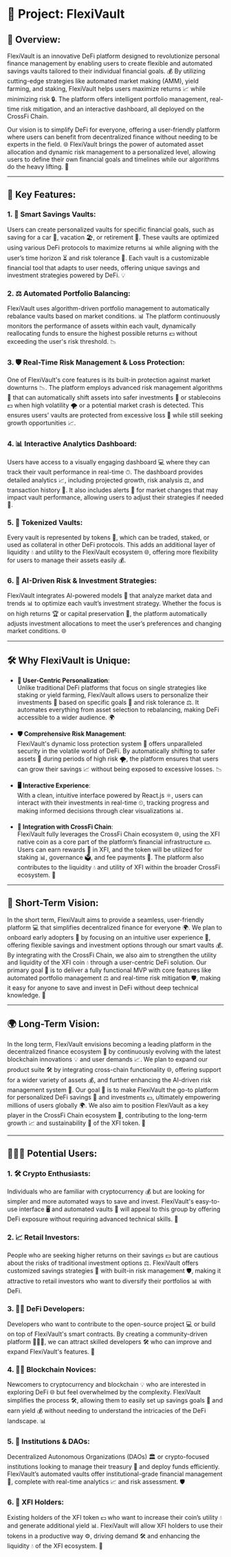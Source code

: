 # 🚀 Project: **FlexiVault**

## 📝 Overview:
FlexiVault is an innovative DeFi platform designed to revolutionize personal finance management by enabling users to create flexible and automated savings vaults tailored to their individual financial goals. 💰 By utilizing cutting-edge strategies like automated market making (AMM), yield farming, and staking, FlexiVault helps users maximize returns 📈 while minimizing risk 🔒. The platform offers intelligent portfolio management, real-time risk mitigation, and an interactive dashboard, all deployed on the CrossFi Chain.

Our vision is to simplify DeFi for everyone, offering a user-friendly platform where users can benefit from decentralized finance without needing to be experts in the field. 🌐 FlexiVault brings the power of automated asset allocation and dynamic risk management to a personalized level, allowing users to define their own financial goals and timelines while our algorithms do the heavy lifting. 🤖

---

## 🔑 Key Features:

### 1. **💼 Smart Savings Vaults**:
Users can create personalized vaults for specific financial goals, such as saving for a car 🚗, vacation 🏖, or retirement 🏡. These vaults are optimized using various DeFi protocols to maximize returns 📊 while aligning with the user’s time horizon ⏳ and risk tolerance 🎯. Each vault is a customizable financial tool that adapts to user needs, offering unique savings and investment strategies powered by DeFi. 💡

### 2. **⚖️ Automated Portfolio Balancing**:
FlexiVault uses algorithm-driven portfolio management to automatically rebalance vaults based on market conditions. 📊 The platform continuously monitors the performance of assets within each vault, dynamically reallocating funds to ensure the highest possible returns 💵 without exceeding the user's risk threshold. 📉

### 3. **🛡 Real-Time Risk Management & Loss Protection**:
One of FlexiVault's core features is its built-in protection against market downturns 📉. The platform employs advanced risk management algorithms 🧠 that can automatically shift assets into safer investments 🏦 or stablecoins 💵 when high volatility 🌪 or a potential market crash is detected. This ensures users' vaults are protected from excessive loss 🔐 while still seeking growth opportunities 📈.

### 4. **📊 Interactive Analytics Dashboard**:
Users have access to a visually engaging dashboard 💻 where they can track their vault performance in real-time ⏱. The dashboard provides detailed analytics 📈, including projected growth, risk analysis ⚖️, and transaction history 📜. It also includes alerts 🚨 for market changes that may impact vault performance, allowing users to adjust their strategies if needed 🔄.

### 5. **🔗 Tokenized Vaults**:
Every vault is represented by tokens 🎫, which can be traded, staked, or used as collateral in other DeFi protocols. This adds an additional layer of liquidity 💧 and utility to the FlexiVault ecosystem 🌐, offering more flexibility for users to manage their assets easily 💰.

### 6. **🤖 AI-Driven Risk & Investment Strategies**:
FlexiVault integrates AI-powered models 🤖 that analyze market data and trends 📊 to optimize each vault’s investment strategy. Whether the focus is on high returns 🏆 or capital preservation 💼, the platform automatically adjusts investment allocations to meet the user’s preferences and changing market conditions. 🌐

---

## 🛠 Why FlexiVault is Unique:

- **🎯 User-Centric Personalization**:  
  Unlike traditional DeFi platforms that focus on single strategies like staking or yield farming, FlexiVault allows users to personalize their investments 💼 based on specific goals 🎯 and risk tolerance ⚖️. It automates everything from asset selection to rebalancing, making DeFi accessible to a wider audience. 🌍

- **🛡 Comprehensive Risk Management**:  
  FlexiVault's dynamic loss protection system 🔐 offers unparalleled security in the volatile world of DeFi. By automatically shifting to safer assets 🏦 during periods of high risk 🌪, the platform ensures that users can grow their savings 📈 without being exposed to excessive losses. 📉

- **🖥 Interactive Experience**:  
  With a clean, intuitive interface powered by React.js ⚛️, users can interact with their investments in real-time ⏲, tracking progress and making informed decisions through clear visualizations 📊.

- **🔗 Integration with CrossFi Chain**:  
  FlexiVault fully leverages the CrossFi Chain ecosystem 🌐, using the XFI native coin as a core part of the platform’s financial infrastructure 💵. Users can earn rewards 🎁 in XFI, and the token will be utilized for staking 📊, governance 🗳, and fee payments 💸. The platform also contributes to the liquidity 💧 and utility of XFI within the broader CrossFi ecosystem. 🔗

---

## 🎯 Short-Term Vision:
In the short term, FlexiVault aims to provide a seamless, user-friendly platform 💻 that simplifies decentralized finance for everyone 🌍. We plan to onboard early adopters 🚀 by focusing on an intuitive user experience 🎨, offering flexible savings and investment options through our smart vaults 💰. By integrating with the CrossFi Chain, we also aim to strengthen the utility and liquidity of the XFI coin 💧 through a user-centric DeFi solution. Our primary goal 🎯 is to deliver a fully functional MVP with core features like automated portfolio management ⚖️ and real-time risk mitigation 🛡, making it easy for anyone to save and invest in DeFi without deep technical knowledge. 🧠

---

## 🌍 Long-Term Vision:
In the long term, FlexiVault envisions becoming a leading platform in the decentralized finance ecosystem 🔗 by continuously evolving with the latest blockchain innovations 💡 and user demands 📈. We plan to expand our product suite 🛠 by integrating cross-chain functionality 🌐, offering support for a wider variety of assets 💰, and further enhancing the AI-driven risk management system 🤖. Our goal 🎯 is to make FlexiVault the go-to platform for personalized DeFi savings 💼 and investments 💵, ultimately empowering millions of users globally 🌍. We also aim to position FlexiVault as a key player in the CrossFi Chain ecosystem 🔗, contributing to the long-term growth 📈 and sustainability 🌱 of the XFI token. 🔗

---

## 🧑‍🤝‍🧑 Potential Users:

### 1. **🛠 Crypto Enthusiasts**:
Individuals who are familiar with cryptocurrency 💰 but are looking for simpler and more automated ways to save and invest. FlexiVault's easy-to-use interface 🖥 and automated vaults 💼 will appeal to this group by offering DeFi exposure without requiring advanced technical skills. 🧠

### 2. **📈 Retail Investors**:
People who are seeking higher returns on their savings 💵 but are cautious about the risks of traditional investment options ⚖️. FlexiVault offers customized savings strategies 🎯 with built-in risk management 🛡, making it attractive to retail investors who want to diversify their portfolios 📊 with DeFi.

### 3. **👨‍💻 DeFi Developers**:
Developers who want to contribute to the open-source project 💻 or build on top of FlexiVault's smart contracts. By creating a community-driven platform 🧑‍🤝‍🧑, we can attract skilled developers 🛠 who can improve and expand FlexiVault's features. 🚀

### 4. **🧑‍💼 Blockchain Novices**:
Newcomers to cryptocurrency and blockchain 💡 who are interested in exploring DeFi 🌐 but feel overwhelmed by the complexity. FlexiVault simplifies the process 🛠, allowing them to easily set up savings goals 🎯 and earn yield 💰 without needing to understand the intricacies of the DeFi landscape. 📊

### 5. **🏢 Institutions & DAOs**:
Decentralized Autonomous Organizations (DAOs) 🏛 or crypto-focused institutions looking to manage their treasury 🏦 and deploy funds efficiently. FlexiVault’s automated vaults offer institutional-grade financial management 💼, complete with real-time analytics 📈 and risk assessment. 🛡

### 6. **🔗 XFI Holders**:
Existing holders of the XFI token 💵 who want to increase their coin’s utility 💧 and generate additional yield 📊. FlexiVault will allow XFI holders to use their tokens in a productive way ⚙️, driving demand 🛠 and enhancing the liquidity 💧 of the XFI ecosystem. 🔗
